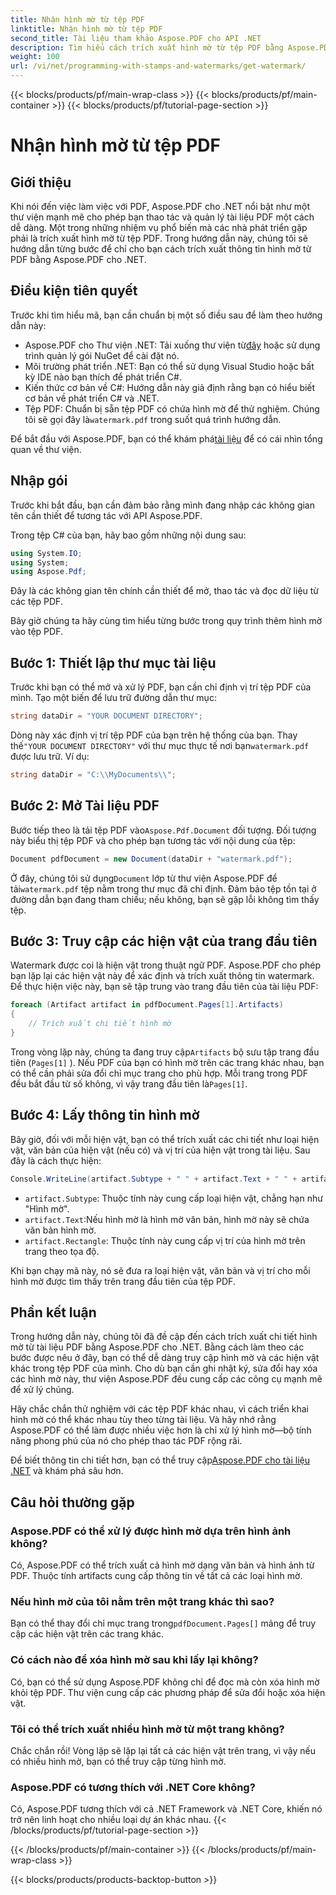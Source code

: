 ```yaml
---
title: Nhận hình mờ từ tệp PDF
linktitle: Nhận hình mờ từ tệp PDF
second_title: Tài liệu tham khảo Aspose.PDF cho API .NET
description: Tìm hiểu cách trích xuất hình mờ từ tệp PDF bằng Aspose.PDF cho .NET với hướng dẫn từng bước. Hướng dẫn chi tiết về cách trích xuất hình mờ.
weight: 100
url: /vi/net/programming-with-stamps-and-watermarks/get-watermark/
---
```


{{< blocks/products/pf/main-wrap-class >}}
{{< blocks/products/pf/main-container >}}
{{< blocks/products/pf/tutorial-page-section >}}

# Nhận hình mờ từ tệp PDF

## Giới thiệu

Khi nói đến việc làm việc với PDF, Aspose.PDF cho .NET nổi bật như một thư viện mạnh mẽ cho phép bạn thao tác và quản lý tài liệu PDF một cách dễ dàng. Một trong những nhiệm vụ phổ biến mà các nhà phát triển gặp phải là trích xuất hình mờ từ tệp PDF. Trong hướng dẫn này, chúng tôi sẽ hướng dẫn từng bước để chỉ cho bạn cách trích xuất thông tin hình mờ từ PDF bằng Aspose.PDF cho .NET.

## Điều kiện tiên quyết

Trước khi tìm hiểu mã, bạn cần chuẩn bị một số điều sau để làm theo hướng dẫn này:

-  Aspose.PDF cho Thư viện .NET: Tải xuống thư viện từ[đây](https://releases.aspose.com/pdf/net/) hoặc sử dụng trình quản lý gói NuGet để cài đặt nó.
- Môi trường phát triển .NET: Bạn có thể sử dụng Visual Studio hoặc bất kỳ IDE nào bạn thích để phát triển C#.
- Kiến thức cơ bản về C#: Hướng dẫn này giả định rằng bạn có hiểu biết cơ bản về phát triển C# và .NET.
-  Tệp PDF: Chuẩn bị sẵn tệp PDF có chứa hình mờ để thử nghiệm. Chúng tôi sẽ gọi đây là`watermark.pdf` trong suốt quá trình hướng dẫn.

 Để bắt đầu với Aspose.PDF, bạn có thể khám phá[tài liệu](https://reference.aspose.com/pdf/net/) để có cái nhìn tổng quan về thư viện.

## Nhập gói

Trước khi bắt đầu, bạn cần đảm bảo rằng mình đang nhập các không gian tên cần thiết để tương tác với API Aspose.PDF. 

Trong tệp C# của bạn, hãy bao gồm những nội dung sau:

```csharp
using System.IO;
using System;
using Aspose.Pdf;
```

Đây là các không gian tên chính cần thiết để mở, thao tác và đọc dữ liệu từ các tệp PDF.

Bây giờ chúng ta hãy cùng tìm hiểu từng bước trong quy trình thêm hình mờ vào tệp PDF.

## Bước 1: Thiết lập thư mục tài liệu

Trước khi bạn có thể mở và xử lý PDF, bạn cần chỉ định vị trí tệp PDF của mình. Tạo một biến để lưu trữ đường dẫn thư mục:

```csharp
string dataDir = "YOUR DOCUMENT DIRECTORY";
```

 Dòng này xác định vị trí tệp PDF của bạn trên hệ thống của bạn. Thay thế`"YOUR DOCUMENT DIRECTORY"` với thư mục thực tế nơi bạn`watermark.pdf` được lưu trữ. Ví dụ:

```csharp
string dataDir = "C:\\MyDocuments\\";
```

## Bước 2: Mở Tài liệu PDF

 Bước tiếp theo là tải tệp PDF vào`Aspose.Pdf.Document` đối tượng. Đối tượng này biểu thị tệp PDF và cho phép bạn tương tác với nội dung của tệp:

```csharp
Document pdfDocument = new Document(dataDir + "watermark.pdf");
```

 Ở đây, chúng tôi sử dụng`Document` lớp từ thư viện Aspose.PDF để tải`watermark.pdf` tệp nằm trong thư mục đã chỉ định. Đảm bảo tệp tồn tại ở đường dẫn bạn đang tham chiếu; nếu không, bạn sẽ gặp lỗi không tìm thấy tệp.

## Bước 3: Truy cập các hiện vật của trang đầu tiên

Watermark được coi là hiện vật trong thuật ngữ PDF. Aspose.PDF cho phép bạn lặp lại các hiện vật này để xác định và trích xuất thông tin watermark. Để thực hiện việc này, bạn sẽ tập trung vào trang đầu tiên của tài liệu PDF:

```csharp
foreach (Artifact artifact in pdfDocument.Pages[1].Artifacts)
{
    // Trích xuất chi tiết hình mờ
}
```

 Trong vòng lặp này, chúng ta đang truy cập`Artifacts` bộ sưu tập trang đầu tiên (`Pages[1]` ). Nếu PDF của bạn có hình mờ trên các trang khác nhau, bạn có thể cần phải sửa đổi chỉ mục trang cho phù hợp. Mỗi trang trong PDF đều bắt đầu từ số không, vì vậy trang đầu tiên là`Pages[1]`.

## Bước 4: Lấy thông tin hình mờ

Bây giờ, đối với mỗi hiện vật, bạn có thể trích xuất các chi tiết như loại hiện vật, văn bản của hiện vật (nếu có) và vị trí của hiện vật trong tài liệu. Sau đây là cách thực hiện:

```csharp
Console.WriteLine(artifact.Subtype + " " + artifact.Text + " " + artifact.Rectangle);
```

- `artifact.Subtype`: Thuộc tính này cung cấp loại hiện vật, chẳng hạn như "Hình mờ".
- `artifact.Text`:Nếu hình mờ là hình mờ văn bản, hình mờ này sẽ chứa văn bản hình mờ.
- `artifact.Rectangle`: Thuộc tính này cung cấp vị trí của hình mờ trên trang theo tọa độ.

Khi bạn chạy mã này, nó sẽ đưa ra loại hiện vật, văn bản và vị trí cho mỗi hình mờ được tìm thấy trên trang đầu tiên của tệp PDF.

## Phần kết luận

Trong hướng dẫn này, chúng tôi đã đề cập đến cách trích xuất chi tiết hình mờ từ tài liệu PDF bằng Aspose.PDF cho .NET. Bằng cách làm theo các bước được nêu ở đây, bạn có thể dễ dàng truy cập hình mờ và các hiện vật khác trong tệp PDF của mình. Cho dù bạn cần ghi nhật ký, sửa đổi hay xóa các hình mờ này, thư viện Aspose.PDF đều cung cấp các công cụ mạnh mẽ để xử lý chúng.

Hãy chắc chắn thử nghiệm với các tệp PDF khác nhau, vì cách triển khai hình mờ có thể khác nhau tùy theo từng tài liệu. Và hãy nhớ rằng Aspose.PDF có thể làm được nhiều việc hơn là chỉ xử lý hình mờ—bộ tính năng phong phú của nó cho phép thao tác PDF rộng rãi.

 Để biết thông tin chi tiết hơn, bạn có thể truy cập[Aspose.PDF cho tài liệu .NET](https://reference.aspose.com/pdf/net/) và khám phá sâu hơn.

## Câu hỏi thường gặp

### Aspose.PDF có thể xử lý được hình mờ dựa trên hình ảnh không?
Có, Aspose.PDF có thể trích xuất cả hình mờ dạng văn bản và hình ảnh từ PDF. Thuộc tính artifacts cung cấp thông tin về tất cả các loại hình mờ.

### Nếu hình mờ của tôi nằm trên một trang khác thì sao?
 Bạn có thể thay đổi chỉ mục trang trong`pdfDocument.Pages[]` mảng để truy cập các hiện vật trên các trang khác.

### Có cách nào để xóa hình mờ sau khi lấy lại không?
Có, bạn có thể sử dụng Aspose.PDF không chỉ để đọc mà còn xóa hình mờ khỏi tệp PDF. Thư viện cung cấp các phương pháp để sửa đổi hoặc xóa hiện vật.

### Tôi có thể trích xuất nhiều hình mờ từ một trang không?
Chắc chắn rồi! Vòng lặp sẽ lặp lại tất cả các hiện vật trên trang, vì vậy nếu có nhiều hình mờ, bạn có thể truy cập từng hình mờ.

### Aspose.PDF có tương thích với .NET Core không?
Có, Aspose.PDF tương thích với cả .NET Framework và .NET Core, khiến nó trở nên linh hoạt cho nhiều loại dự án khác nhau.
{{< /blocks/products/pf/tutorial-page-section >}}

{{< /blocks/products/pf/main-container >}}
{{< /blocks/products/pf/main-wrap-class >}}

{{< blocks/products/products-backtop-button >}}
